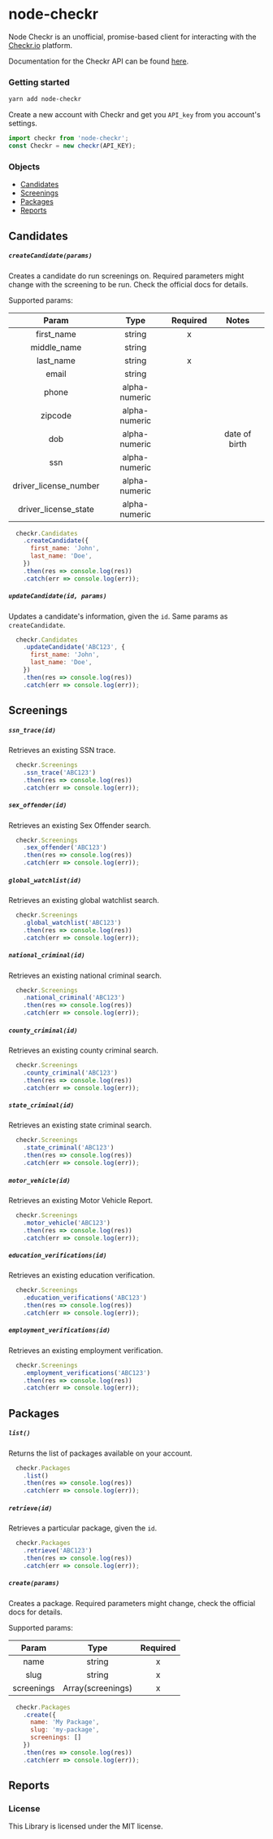 node-checkr
=========

Node Checkr is an unofficial, promise-based client for interacting with the [Checkr.io](https://checkr.com/) platform.

Documentation for the Checkr API can be found [here](https://docs.checkr.com/).

### Getting started


```bash
yarn add node-checkr
```

Create a new account with Checkr and get you `API_key` from you account's settings.


```javascript
import checkr from 'node-checkr';
const Checkr = new checkr(API_KEY);
```

### Objects
- [Candidates](#candidates)
- [Screenings](#screenings)
- [Packages](#packages)
- [Reports](#reports)




Candidates
-----------

##### `createCandidate(params)`


Creates a candidate do run screenings on. Required parameters might change with the screening to be run. Check the official docs for details.

Supported params:

|         Param         |      Type     | Required |     Notes     |
|:---------------------:|:-------------:|:--------:|:-------------:|
| first_name            | string        |     x    |               |
| middle_name           | string        |          |               |
| last_name             | string        |     x    |               |
| email                 | string        |          |               |
| phone                 | alpha-numeric |          |               |
| zipcode               | alpha-numeric |          |               |
| dob                   | alpha-numeric |          | date of birth |
| ssn                   | alpha-numeric |          |               |
| driver_license_number | alpha-numeric |          |               |
| driver_license_state  | alpha-numeric |          |               ||

```javascript
  checkr.Candidates
    .createCandidate({
      first_name: 'John',
      last_name: 'Doe',
    })
    .then(res => console.log(res))
    .catch(err => console.log(err));
```

##### `updateCandidate(id, params)`

Updates a candidate's information, given the `id`. Same params as `createCandidate`.

```javascript
  checkr.Candidates
    .updateCandidate('ABC123', {
      first_name: 'John',
      last_name: 'Doe',
    })
    .then(res => console.log(res))
    .catch(err => console.log(err));
```

Screenings
-----------

##### `ssn_trace(id)`

Retrieves an existing SSN trace.

```javascript
  checkr.Screenings
    .ssn_trace('ABC123')
    .then(res => console.log(res))
    .catch(err => console.log(err));
```

##### `sex_offender(id)`

Retrieves an existing Sex Offender search.

```javascript
  checkr.Screenings
    .sex_offender('ABC123')
    .then(res => console.log(res))
    .catch(err => console.log(err));
```

##### `global_watchlist(id)`

Retrieves an existing global watchlist search.

```javascript
  checkr.Screenings
    .global_watchlist('ABC123')
    .then(res => console.log(res))
    .catch(err => console.log(err));
```

##### `national_criminal(id)`

Retrieves an existing national criminal search.

```javascript
  checkr.Screenings
    .national_criminal('ABC123')
    .then(res => console.log(res))
    .catch(err => console.log(err));
```

##### `county_criminal(id)`

Retrieves an existing county criminal search.

```javascript
  checkr.Screenings
    .county_criminal('ABC123')
    .then(res => console.log(res))
    .catch(err => console.log(err));
```

##### `state_criminal(id)`

Retrieves an existing state criminal search.

```javascript
  checkr.Screenings
    .state_criminal('ABC123')
    .then(res => console.log(res))
    .catch(err => console.log(err));
```

##### `motor_vehicle(id)`

Retrieves an existing Motor Vehicle Report.

```javascript
  checkr.Screenings
    .motor_vehicle('ABC123')
    .then(res => console.log(res))
    .catch(err => console.log(err));
```

##### `education_verifications(id)`

Retrieves an existing education verification.

```javascript
  checkr.Screenings
    .education_verifications('ABC123')
    .then(res => console.log(res))
    .catch(err => console.log(err));
```

##### `employment_verifications(id)`

Retrieves an existing employment verification.

```javascript
  checkr.Screenings
    .employment_verifications('ABC123')
    .then(res => console.log(res))
    .catch(err => console.log(err));
```

Packages
-----------

##### `list()`

Returns the list of packages available on your account.
```javascript
  checkr.Packages
    .list()
    .then(res => console.log(res))
    .catch(err => console.log(err));
```

##### `retrieve(id)`

Retrieves a particular package, given the `id`.
```javascript
  checkr.Packages
    .retrieve('ABC123')
    .then(res => console.log(res))
    .catch(err => console.log(err));
```

##### `create(params)`


Creates a package. Required parameters might change, check the official docs for details.

Supported params:

|         Param         |      Type     | Required |
|:---------------------:|:-------------:|:--------:|
| name            | string        |     x    |            
| slug           | string        |      x    |               
| screenings             | Array(screenings)        |     x    ||

```javascript
  checkr.Packages
    .create({
      name: 'My Package',
      slug: 'my-package',
      screenings: []
    })
    .then(res => console.log(res))
    .catch(err => console.log(err));
```

Reports
-----------




### License

This Library is licensed under the MIT license.
